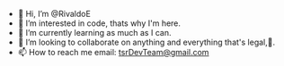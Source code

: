 - 👋 Hi, I’m @RivaldoE
- 👀 I’m interested in code, thats why I'm here.
- 🌱 I’m currently learning as much as I can.
- 💞️ I’m looking to collaborate on anything and everything that's legal,👀.
- 📫 How to reach me email: tsrDevTeam@gmail.com

<!---
RivaldoE/RivaldoE is a ✨ special ✨ repository because its `README.md` (this file) appears on your GitHub profile.
You can click the Preview link to take a look at your changes.
--->
